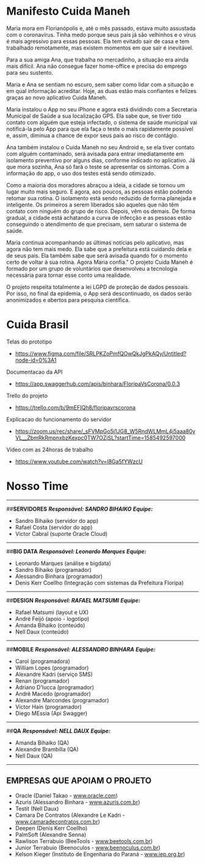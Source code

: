# Manifesto Cuida Maneh 

Maria mora em Florianópolis e, até o mês passado, estava muito assustada com o coronavírus. Tinha medo porque seus pais já são velhinhos e o vírus é mais agressivo para essas pessoas. Ela tem evitado sair de casa e tem trabalhado remotamente, mas existem momentos em que sair é inevitável.

Para a sua amiga Ana, que trabalha no mercadinho, a situação era ainda mais difícil. Ana não consegue fazer home-office e precisa do emprego para seu sustento.

Maria e Ana se sentiam no escuro, sem saber como lidar com a situação e em qual informação acreditar. Hoje, as duas estão mais confiantes e felizes graças ao novo aplicativo Cuida Maneh.

Maria instalou o App no seu iPhone e agora está dividindo com a Secretaria Municipal de Saúde a sua localização GPS. Ela sabe que, se tiver tido contato com alguém que esteja infectado, o sistema de saúde municipal vai notificá-la pelo App para que ela faça o teste o mais rapidamente possível e, assim, diminua a chance de expor seus pais ao risco de contágio.

Ana também instalou o Cuida Maneh no seu Android e, se ela tiver contato com alguém contaminado, será avisada para entrar imediatamente em isolamento preventivo por alguns dias, conforme indicado no aplicativo. Já que mora sozinha, Ana só fará o teste se apresentar os sintomas. Com a informação do app, o uso dos testes está sendo otimizado.

Como a maioria dos moradores abraçou a ideia, a cidade se tornou um lugar muito mais seguro. E agora, aos poucos, as pessoas estão podendo retomar sua rotina. O isolamento está sendo reduzido de forma planejada e inteligente. Os primeiros a serem liberados são aqueles que não têm contato com ninguém do grupo de risco. Depois, vêm os demais. De forma gradual, a cidade está achatando a curva de infecção e as pessoas estão conseguindo o atendimento de que precisam, sem saturar o sistema de saúde.

Maria continua acompanhando as últimas notícias pelo aplicativo, mas agora não tem mais medo. Ela sabe que a prefeitura está cuidando dela e de seus pais. Ela também sabe que será avisada quando for o momento certo de voltar à sua rotina. Agora Maria confia."
O projeto Cuida Maneh é formado por um grupo de voluntários que desenvolveu a tecnologia necessária para tornar esse conto uma realidade. 

O projeto respeita totalmente a lei LGPD de proteção de dados pessoais. Por isso, no final da epidemia, o App será descontinuado, os dados serão anonimizados e abertos para pesquisa científica.

# Cuida Brasil

Telas do prototipo 
* https://www.figma.com/file/SRLPKZoPmfQOwQkJgPkAQy/Untitled?node-id=0%3A1

Documentacao da API 
* https://app.swaggerhub.com/apis/binhara/FloripaVsCorona/0.0.3

Trello do projeto 
* https://trello.com/b/9mEFIQh8/floripavrscorona

Explicacao do funcionamento do servidor 
* https://zoom.us/rec/share/_sFVMpGo5j1JG8_W5RndWLMmL4j5aaa80yVL__ZbmRkRmpnxbzKexpc0TW7OZjSL?startTime=1585492597000

Video com as 24horas de trabalho 
* https://www.youtube.com/watch?v=l8Ga5fYWzcU


# Nosso Time
-----------------------------------------------------------------

##**SERVIDORES**
**_Responsável: SANDRO BIHAIKO_**
_**Equipe:**_
- Sandro Bihaiko (servidor do app)
- Rafael Costa (servidor do app)
- Victor Cabral (suporte Oracle Cloud)

-----------------------------------------------------------------

##**BIG DATA**
_**Responsável: Leonardo Marques**_
_**Equipe:**_
- Leonardo Marques  (análise e bigdata)
- Sandro Bihaiko (programador)
- Alessandro Binhara (programador)
- Denis Kerr Coellho (Integração com sistemas da Prefeitura Floripa)

-----------------------------------------------------------------

##**DESIGN**
_**Responsável: RAFAEL MATSUMI**_
_**Equipe:**_
- Rafael Matsumi (layout e UX)
- André Feijó (apoio - logotipo)
- Amanda Bihaiko (conteúdo)
- Nell Daux (conteúdo)

-----------------------------------------------------------------

##**MOBILE**
_**Responsável: ALESSANDRO BINHARA**_
_**Equipe:**_
- Carol (programadora)
- William Lopes (programador)
- Alexandre Kadri (serviço SMS)
- Renan (programador)
- Adriano D'lucca (programador)
- Andrê Macedo (programador)
- Alexandre Marcondes (programador)
- Victor Hain (programador)
- Diego MEssia (Api Swagger)

-----------------------------------------------------------------

##**QA**
_**Responsável: NELL DAUX**_
_**Equipe:**_
- Amanda Bihaiko (QA)
- Alexandre Brambilla (QA)
- Nell Daux (QA)

-----------------------------------------------------------------

## **EMPRESAS QUE APOIAM O PROJETO**
- Oracle (Daniel Takao - www.oracle.com)
- Azuris (Alessandro Binhara - www.azuris.com.br)
- Testit (Nell Daux)
- Camara De Contratos (Alexandre Le Kadri - www.camaradecontratos.com.br)
- Deepen (Denis Kerr Coellho)
- PalmSoft (Alexandre Senna)
- Rawlison Terrabuio (BeeTools - www.beetools.com.br)
- Junior Terrabuio (Beenoculos - www.beenoculus.com.br)
- Kelson Kieger (Instituto de Engenharia do Paraná - www.iep.org.br)
